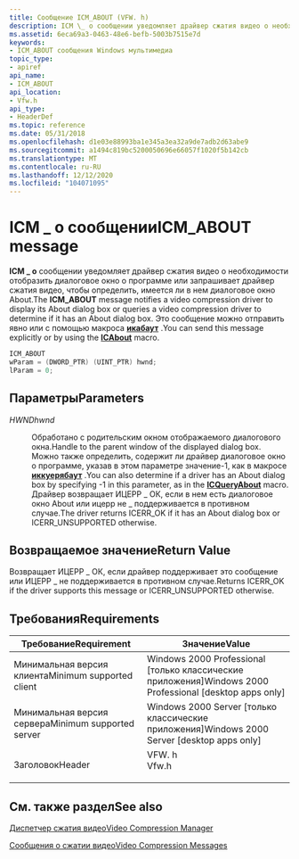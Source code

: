```yaml
---
title: Сообщение ICM_ABOUT (VFW. h)
description: ICM \_ о сообщении уведомляет драйвер сжатия видео о необходимости отобразить диалоговое окно о программе или запрашивает драйвер сжатия видео, чтобы определить, имеется ли в нем диалоговое окно About. Это сообщение можно отправить явно или с помощью макроса Икабаут.
ms.assetid: 6eca69a3-0463-48e6-befb-5003b7515e7d
keywords:
- ICM_ABOUT сообщения Windows мультимедиа
topic_type:
- apiref
api_name:
- ICM_ABOUT
api_location:
- Vfw.h
api_type:
- HeaderDef
ms.topic: reference
ms.date: 05/31/2018
ms.openlocfilehash: d1e03e88993ba1e345a3ea32a9de7adb2d63abe9
ms.sourcegitcommit: a1494c819bc5200050696e66057f1020f5b142cb
ms.translationtype: MT
ms.contentlocale: ru-RU
ms.lasthandoff: 12/12/2020
ms.locfileid: "104071095"
---
```

# <a name="icm_about-message"></a><span data-ttu-id="b589e-105">ICM \_ о сообщении</span><span class="sxs-lookup"><span data-stu-id="b589e-105">ICM\_ABOUT message</span></span>

<span data-ttu-id="b589e-106">**ICM \_ о** сообщении уведомляет драйвер сжатия видео о необходимости отобразить диалоговое окно о программе или запрашивает драйвер сжатия видео, чтобы определить, имеется ли в нем диалоговое окно About.</span><span class="sxs-lookup"><span data-stu-id="b589e-106">The **ICM\_ABOUT** message notifies a video compression driver to display its About dialog box or queries a video compression driver to determine if it has an About dialog box.</span></span> <span data-ttu-id="b589e-107">Это сообщение можно отправить явно или с помощью макроса [**икабаут**](/windows/desktop/api/Vfw/nf-vfw-icabout) .</span><span class="sxs-lookup"><span data-stu-id="b589e-107">You can send this message explicitly or by using the [**ICAbout**](/windows/desktop/api/Vfw/nf-vfw-icabout) macro.</span></span>


```C++
ICM_ABOUT 
wParam = (DWORD_PTR) (UINT_PTR) hwnd; 
lParam = 0; 
```



## <a name="parameters"></a><span data-ttu-id="b589e-108">Параметры</span><span class="sxs-lookup"><span data-stu-id="b589e-108">Parameters</span></span>

<dl> <dt>

<span data-ttu-id="b589e-109"><span id="hwnd"></span><span id="HWND"></span>*HWND*</span><span class="sxs-lookup"><span data-stu-id="b589e-109"><span id="hwnd"></span><span id="HWND"></span>*hwnd*</span></span>
</dt> <dd>

<span data-ttu-id="b589e-110">Обработано с родительским окном отображаемого диалогового окна.</span><span class="sxs-lookup"><span data-stu-id="b589e-110">Handle to the parent window of the displayed dialog box.</span></span> <span data-ttu-id="b589e-111">Можно также определить, содержит ли драйвер диалоговое окно о программе, указав в этом параметре значение-1, как в макросе [**иккуерябаут**](/windows/desktop/api/Vfw/nf-vfw-icqueryabout) .</span><span class="sxs-lookup"><span data-stu-id="b589e-111">You can also determine if a driver has an About dialog box by specifying -1 in this parameter, as in the [**ICQueryAbout**](/windows/desktop/api/Vfw/nf-vfw-icqueryabout) macro.</span></span> <span data-ttu-id="b589e-112">Драйвер возвращает ИЦЕРР \_ ОК, если в нем есть диалоговое окно About или ицерр не \_ поддерживается в противном случае.</span><span class="sxs-lookup"><span data-stu-id="b589e-112">The driver returns ICERR\_OK if it has an About dialog box or ICERR\_UNSUPPORTED otherwise.</span></span>

</dd> </dl>

## <a name="return-value"></a><span data-ttu-id="b589e-113">Возвращаемое значение</span><span class="sxs-lookup"><span data-stu-id="b589e-113">Return Value</span></span>

<span data-ttu-id="b589e-114">Возвращает ИЦЕРР \_ ОК, если драйвер поддерживает это сообщение или ИЦЕРР \_ не поддерживается в противном случае.</span><span class="sxs-lookup"><span data-stu-id="b589e-114">Returns ICERR\_OK if the driver supports this message or ICERR\_UNSUPPORTED otherwise.</span></span>

## <a name="requirements"></a><span data-ttu-id="b589e-115">Требования</span><span class="sxs-lookup"><span data-stu-id="b589e-115">Requirements</span></span>



| <span data-ttu-id="b589e-116">Требование</span><span class="sxs-lookup"><span data-stu-id="b589e-116">Requirement</span></span> | <span data-ttu-id="b589e-117">Значение</span><span class="sxs-lookup"><span data-stu-id="b589e-117">Value</span></span> |
|-------------------------------------|----------------------------------------------------------------------------------|
| <span data-ttu-id="b589e-118">Минимальная версия клиента</span><span class="sxs-lookup"><span data-stu-id="b589e-118">Minimum supported client</span></span><br/> | <span data-ttu-id="b589e-119">Windows 2000 Professional \[только классические приложения\]</span><span class="sxs-lookup"><span data-stu-id="b589e-119">Windows 2000 Professional \[desktop apps only\]</span></span><br/>                       |
| <span data-ttu-id="b589e-120">Минимальная версия сервера</span><span class="sxs-lookup"><span data-stu-id="b589e-120">Minimum supported server</span></span><br/> | <span data-ttu-id="b589e-121">Windows 2000 Server \[только классические приложения\]</span><span class="sxs-lookup"><span data-stu-id="b589e-121">Windows 2000 Server \[desktop apps only\]</span></span><br/>                             |
| <span data-ttu-id="b589e-122">Заголовок</span><span class="sxs-lookup"><span data-stu-id="b589e-122">Header</span></span><br/>                   | <dl> <span data-ttu-id="b589e-123"><dt>VFW. h</dt></span><span class="sxs-lookup"><span data-stu-id="b589e-123"><dt>Vfw.h</dt></span></span> </dl> |



## <a name="see-also"></a><span data-ttu-id="b589e-124">См. также раздел</span><span class="sxs-lookup"><span data-stu-id="b589e-124">See also</span></span>

<dl> <dt>

[<span data-ttu-id="b589e-125">Диспетчер сжатия видео</span><span class="sxs-lookup"><span data-stu-id="b589e-125">Video Compression Manager</span></span>](video-compression-manager.md)
</dt> <dt>

[<span data-ttu-id="b589e-126">Сообщения о сжатии видео</span><span class="sxs-lookup"><span data-stu-id="b589e-126">Video Compression Messages</span></span>](video-compression-messages.md)
</dt> </dl>

 

 





